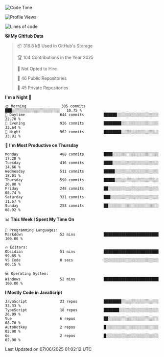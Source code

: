 <!--START_SECTION:waka-->
![Code Time](http://img.shields.io/badge/Code%20Time-949%20hrs%2032%20mins-blue)

![Profile Views](http://img.shields.io/badge/Profile%20Views-4-blue)

![Lines of code](https://img.shields.io/badge/From%20Hello%20World%20I%27ve%20Written-1.2%20million%20lines%20of%20code-blue)

**🐱 My GitHub Data** 

> 📦 316.8 kB Used in GitHub's Storage 
 > 
> 🏆 104 Contributions in the Year 2025
 > 
> 🚫 Not Opted to Hire
 > 
> 📜 46 Public Repositories 
 > 
> 🔑 45 Private Repositories 
 > 
**I'm a Night 🦉** 

```text
🌞 Morning                305 commits         ███░░░░░░░░░░░░░░░░░░░░░░   10.75 % 
🌆 Daytime                644 commits         ██████░░░░░░░░░░░░░░░░░░░   22.70 % 
🌃 Evening                926 commits         ████████░░░░░░░░░░░░░░░░░   32.64 % 
🌙 Night                  962 commits         ████████░░░░░░░░░░░░░░░░░   33.91 % 
```
📅 **I'm Most Productive on Thursday** 

```text
Monday                   488 commits         ████░░░░░░░░░░░░░░░░░░░░░   17.20 % 
Tuesday                  416 commits         ████░░░░░░░░░░░░░░░░░░░░░   14.66 % 
Wednesday                511 commits         █████░░░░░░░░░░░░░░░░░░░░   18.01 % 
Thursday                 590 commits         █████░░░░░░░░░░░░░░░░░░░░   20.80 % 
Friday                   248 commits         ██░░░░░░░░░░░░░░░░░░░░░░░   08.74 % 
Saturday                 331 commits         ███░░░░░░░░░░░░░░░░░░░░░░   11.67 % 
Sunday                   253 commits         ██░░░░░░░░░░░░░░░░░░░░░░░   08.92 % 
```


📊 **This Week I Spent My Time On** 

```text
💬 Programming Languages: 
Markdown                 52 mins             █████████████████████████   100.00 % 

🔥 Editors: 
Obsidian                 51 mins             █████████████████████████   99.85 % 
VS Code                  0 secs              ░░░░░░░░░░░░░░░░░░░░░░░░░   00.15 % 

💻 Operating System: 
Windows                  52 mins             █████████████████████████   100.00 % 
```

**I Mostly Code in JavaScript** 

```text
JavaScript               23 repos            ████████░░░░░░░░░░░░░░░░░   33.33 % 
TypeScript               18 repos            ███████░░░░░░░░░░░░░░░░░░   26.09 % 
Vue                      6 repos             ██░░░░░░░░░░░░░░░░░░░░░░░   08.70 % 
AutoHotkey               2 repos             █░░░░░░░░░░░░░░░░░░░░░░░░   02.90 % 
Go                       2 repos             █░░░░░░░░░░░░░░░░░░░░░░░░   02.90 % 
```




 Last Updated on 07/06/2025 01:02:12 UTC
<!--END_SECTION:waka-->
